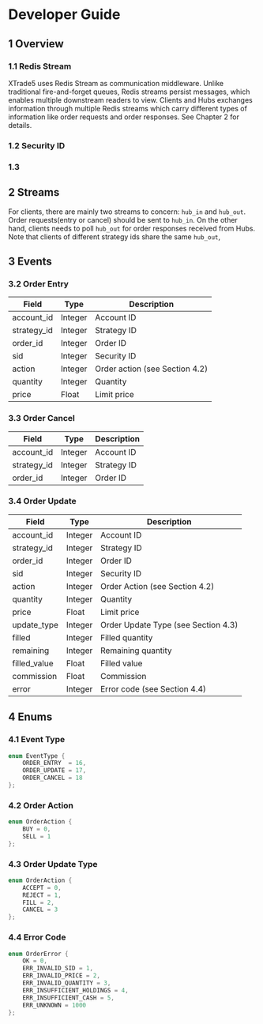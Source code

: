 # Developer Guide

## 1 Overview

### 1.1 Redis Stream
XTrade5 uses Redis Stream as communication middleware. Unlike traditional fire-and-forget queues, Redis streams persist messages, which enables multiple downstream readers to view. Clients and Hubs exchanges information through multiple Redis streams which carry different types of information like order requests and order responses. See Chapter 2 for details.

### 1.2 Security ID

### 1.3


## 2 Streams

For clients, there are mainly two streams to concern: ``hub_in`` and ``hub_out``. Order requests(entry or cancel) should be sent to ``hub_in``. On the other hand, clients needs to poll ``hub_out`` for order responses received from Hubs. Note that clients of different strategy ids share the same ``hub_out``, 

## 3 Events


### 3.2 Order Entry
|Field|Type|Description|
|---|---|---|
|account_id|Integer|Account ID|
|strategy_id|Integer|Strategy ID|
|order_id|Integer|Order ID|
|sid|Integer|Security ID|
|action|Integer|Order action (see Section 4.2)|
|quantity|Integer|Quantity|
|price|Float|Limit price|

### 3.3 Order Cancel
|Field|Type|Description|
|---|---|---|
|account_id|Integer|Account ID|
|strategy_id|Integer|Strategy ID|
|order_id|Integer|Order ID|

### 3.4 Order Update
|Field|Type|Description|
|---|---|---|
|account_id|Integer|Account ID|
|strategy_id|Integer|Strategy ID|
|order_id|Integer|Order ID|
|sid|Integer|Security ID|
|action|Integer|Order Action (see Section 4.2)|
|quantity|Integer|Quantity|
|price|Float|Limit price|
|update_type|Integer|Order Update Type (see Section 4.3)|
|filled|Integer|Filled quantity|
|remaining|Integer|Remaining quantity|
|filled_value|Float|Filled value|
|commission|Float|Commission|
|error|Integer|Error code (see Section 4.4)|


## 4 Enums

### 4.1 Event Type
```c
enum EventType {
	ORDER_ENTRY  = 16,
	ORDER_UPDATE = 17,
	ORDER_CANCEL = 18
}; 
```

### 4.2 Order Action
```c
enum OrderAction {
	BUY = 0,
	SELL = 1
}; 
```

### 4.3 Order Update Type
```c
enum OrderAction {
	ACCEPT = 0,
	REJECT = 1,
	FILL = 2,
	CANCEL = 3
}; 
```

### 4.4 Error Code
```c
enum OrderError {
	OK = 0,
	ERR_INVALID_SID = 1,
	ERR_INVALID_PRICE = 2,
	ERR_INVALID_QUANTITY = 3,
	ERR_INSUFFICIENT_HOLDINGS = 4,
	ERR_INSUFFICIENT_CASH = 5,
	ERR_UNKNOWN = 1000
}; 
```
<!--stackedit_data:
eyJoaXN0b3J5IjpbLTIwNDUyMDgyOTksLTg4NzgwMzAzNSwyMT
cyNzAxOTEsLTEyNTU5NzA1OTBdfQ==
-->